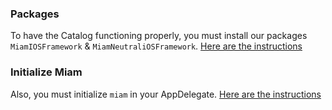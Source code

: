 ### Packages
To have the Catalog functioning properly, you must install our packages `MiamIOSFramework` & `MiamNeutraliOSFramework`.
[Here are the instructions](/docs/ios/overview/installation)

### Initialize Miam
Also, you must initialize `miam` in your AppDelegate.
[Here are the instructions](/docs/ios/overview/initialisation)